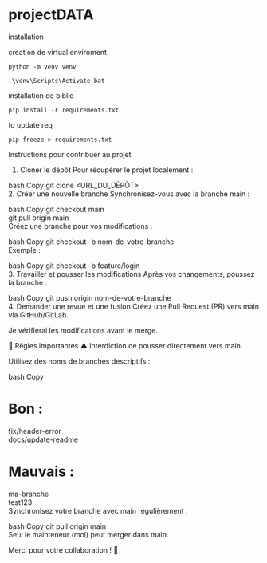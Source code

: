 # projectDATA

installation 

creation de virtual enviroment

``` python -m venv venv ```

``` .\venv\Scripts\Activate.bat ``` 

installation de biblio

``` pip install -r requirements.txt ```

to update req 

``` pip freeze > requirements.txt ```

Instructions pour contribuer au projet
1. Cloner le dépôt
Pour récupérer le projet localement :

bash
Copy
git clone <URL_DU_DÉPÔT>  
2. Créer une nouvelle branche
Synchronisez-vous avec la branche main :

bash
Copy
git checkout main  
git pull origin main  
Créez une branche pour vos modifications :

bash
Copy
git checkout -b nom-de-votre-branche  
Exemple :

bash
Copy
git checkout -b feature/login  
3. Travailler et pousser les modifications
Après vos changements, poussez la branche :

bash
Copy
git push origin nom-de-votre-branche  
4. Demander une revue et une fusion
Créez une Pull Request (PR) vers main via GitHub/GitLab.

Je vérifierai les modifications avant le merge.

📜 Règles importantes
⚠️ Interdiction de pousser directement vers main.

Utilisez des noms de branches descriptifs :

bash
Copy
# Bon :  
fix/header-error  
docs/update-readme  
# Mauvais :  
ma-branche  
test123  
Synchronisez votre branche avec main régulièrement :

bash
Copy
git pull origin main  
Seul le mainteneur (moi) peut merger dans main.

Merci pour votre collaboration ! 🌟

